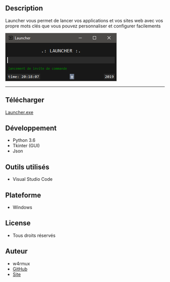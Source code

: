 ## Description
Launcher vous permet de lancer vos applications et vos
sites web avec vos propre mots clés que vous pouvez personnaliser et configurer 
facilements

![screenshot](launcher/img/Capture.png)

---

## Télécharger
[Launcher.exe](https://github.com/quentinhouillon/launcher/releases/download/2.1/Launcher-Setup.exe)

## Développement
- Python 3.6
- Tkinter (GUI)
- Json

## Outils utilisés
- Visual Studio Code

## Plateforme
- Windows

## License
- Tous droits réservés

## Auteur
- w4rmux
- [GitHub](https://github.com/quentinhouillon/)
- [Site](https://quentinhouillon.github.io/w4rmux/)

